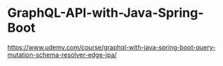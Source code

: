 # GraphQL-API-with-Java-Spring-Boot

https://www.udemy.com/course/graphql-with-java-spring-boot-query-mutation-schema-resolver-edge-jpa/
